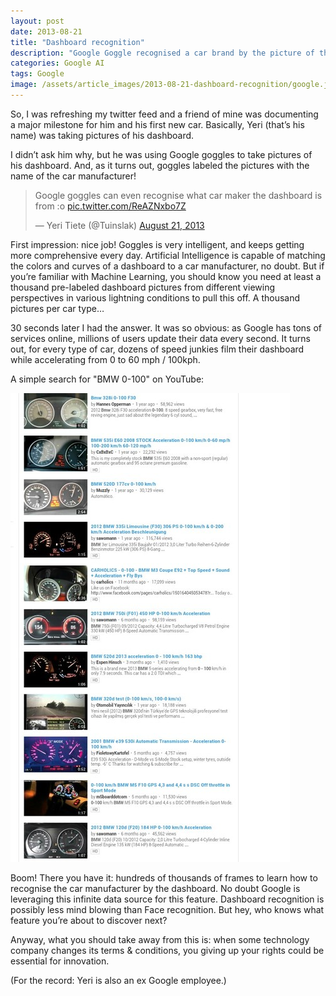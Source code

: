 ```yaml
---
layout: post
date: 2013-08-21
title: "Dashboard recognition"
description: "Google Goggle recognised a car brand by the picture of the dashboard."
categories: Google AI
tags: Google
image: /assets/article_images/2013-08-21-dashboard-recognition/google.jpg
---
```


So, I was refreshing my twitter feed and a friend of mine was documenting a major milestone for him and his first new car.
Basically, Yeri (that’s his name) was taking pictures of his dashboard.

I didn’t ask him why, but he was using Google goggles to take pictures of his dashboard.
And, as it turns out, goggles labeled the pictures with the name of the car manufacturer!

<blockquote class="twitter-tweet" lang="en"><p>Google goggles can even recognise what car maker the dashboard is from :o <a href="http://t.co/ReAZNxbo7Z">pic.twitter.com/ReAZNxbo7Z</a></p>&mdash; Yeri Tiete (@Tuinslak) <a href="https://twitter.com/Tuinslak/status/370289815268646912">August 21, 2013</a></blockquote>
<script async src="//platform.twitter.com/widgets.js" charset="utf-8"></script>

First impression: nice job! Goggles is very intelligent, and keeps getting more comprehensive every day.
Artificial Intelligence is capable of matching the colors and curves of a dashboard to a car manufacturer, no doubt.
But if you’re familiar with Machine Learning, you should know you need at least a thousand pre-labeled dashboard pictures
from different viewing perspectives in various lightning conditions to pull this off. A thousand pictures per car type…

30 seconds later I had the answer. It was so obvious: as Google has tons of services online,
millions of users update their data every second. It turns out, for every type of car,
dozens of speed junkies film their dashboard while accelerating from 0 to 60 mph / 100kph.

A simple search for "BMW 0-100" on YouTube:

![youtube](/assets/article_images/2013-08-21-dashboard-recognition/youtube.jpg)

Boom! There you have it: hundreds of thousands of frames to learn how to recognise the car manufacturer by the dashboard.
No doubt Google is leveraging this infinite data source for this feature.
Dashboard recognition is possibly less mind blowing than Face recognition.
But hey, who knows what feature you’re about to discover next?

Anyway, what you should take away from this is: when some technology company changes its terms & conditions,
you giving up your rights could be essential for innovation.

(For the record: Yeri is also an ex Google employee.)